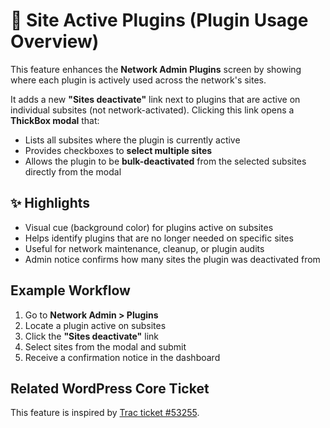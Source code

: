 # 🔧 Site Active Plugins (Plugin Usage Overview)

This feature enhances the **Network Admin Plugins** screen by showing where each plugin is actively used across the network's sites.

It adds a new **"Sites deactivate"** link next to plugins that are active on individual subsites (not network-activated). Clicking this link opens a **ThickBox modal** that:

- Lists all subsites where the plugin is currently active
- Provides checkboxes to **select multiple sites**
- Allows the plugin to be **bulk-deactivated** from the selected subsites directly from the modal

## ✨ Highlights

- Visual cue (background color) for plugins active on subsites
- Helps identify plugins that are no longer needed on specific sites
- Useful for network maintenance, cleanup, or plugin audits
- Admin notice confirms how many sites the plugin was deactivated from

## Example Workflow

1. Go to **Network Admin > Plugins**
2. Locate a plugin active on subsites
3. Click the **"Sites deactivate"** link
4. Select sites from the modal and submit
5. Receive a confirmation notice in the dashboard

## Related WordPress Core Ticket

This feature is inspired by [Trac ticket #53255](https://core.trac.wordpress.org/ticket/53255).